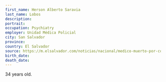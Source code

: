 ```yaml
---
first_name: Herson Alberto Saravia
last_name: Lobos
description: 
portrait: 
occupation: Psychiatry
employer: Unidad Médica Policial
city: San Salvador
province: 
country: El Salvador
source: https://m.elsalvador.com/noticias/nacional/medico-muerto-por-coronavirus/714086/2020/?utm_source=facebook&amp;utm_medium=noticias&amp;utm_campaign=organico&amp;fbclid=IwAR2eGTpU-rTgfB-wfJK87iRBi4e5IABh_L5DF8TSvVGef136yMGJwg79tZA
birth_date: 
death_date: 
---
```


34 years old.